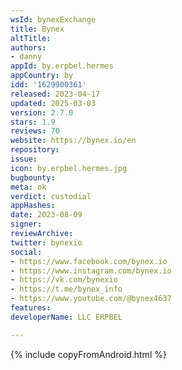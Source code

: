 ```yaml
---
wsId: bynexExchange
title: Bynex
altTitle: 
authors:
- danny
appId: by.erpbel.hermes
appCountry: by
idd: '1629900361'
released: 2023-04-17
updated: 2025-03-03
version: 2.7.0
stars: 1.9
reviews: 70
website: https://bynex.io/en
repository: 
issue: 
icon: by.erpbel.hermes.jpg
bugbounty: 
meta: ok
verdict: custodial
appHashes: 
date: 2023-08-09
signer: 
reviewArchive: 
twitter: bynexio
social:
- https://www.facebook.com/bynex.io
- https://www.instagram.com/bynex.io
- https://vk.com/bynexio
- https://t.me/bynex_info
- https://www.youtube.com/@bynex4637
features: 
developerName: LLC ERPBEL

---
```


{% include copyFromAndroid.html %}